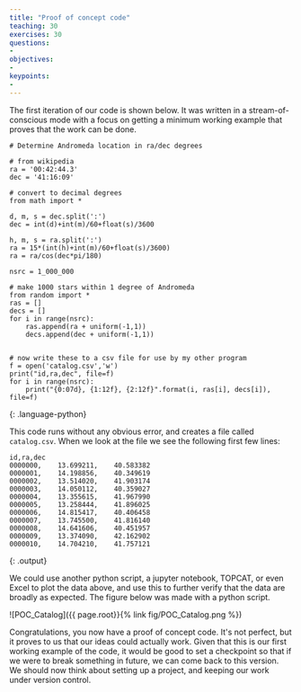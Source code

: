 ```yaml
---
title: "Proof of concept code"
teaching: 30
exercises: 30
questions:
- 
objectives:
- 
keypoints:
- 
---
```

The first iteration of our code is shown below.
It was written in a stream-of-conscious mode with a focus on getting a minimum working example that proves that the work can be done.

```
# Determine Andromeda location in ra/dec degrees

# from wikipedia
ra = '00:42:44.3'
dec = '41:16:09'

# convert to decimal degrees
from math import *

d, m, s = dec.split(':')
dec = int(d)+int(m)/60+float(s)/3600

h, m, s = ra.split(':')
ra = 15*(int(h)+int(m)/60+float(s)/3600)
ra = ra/cos(dec*pi/180)

nsrc = 1_000_000

# make 1000 stars within 1 degree of Andromeda
from random import *
ras = []
decs = []
for i in range(nsrc):
    ras.append(ra + uniform(-1,1))
    decs.append(dec + uniform(-1,1))


# now write these to a csv file for use by my other program
f = open('catalog.csv','w')
print("id,ra,dec", file=f)
for i in range(nsrc):
    print("{0:07d}, {1:12f}, {2:12f}".format(i, ras[i], decs[i]), file=f)

```
{: .language-python}

This code runs without any obvious error, and creates a file called `catalog.csv`.
When we look at the file we see the following first few lines:

```
id,ra,dec
0000000,    13.699211,    40.583382
0000001,    14.198856,    40.349619
0000002,    13.514020,    41.903174
0000003,    14.050112,    40.359027
0000004,    13.355615,    41.967990
0000005,    13.258444,    41.896025
0000006,    14.815417,    40.406458
0000007,    13.745500,    41.816140
0000008,    14.641606,    40.451957
0000009,    13.374090,    42.162902
0000010,    14.704210,    41.757121
```
{: .output}

We could use another python script, a jupyter notebook, TOPCAT, or even Excel to plot the data above, and use this to further verify that the data are broadly as expected.
The figure below was made with a python script.

![POC_Catalog]({{ page.root}}{% link fig/POC_Catalog.png %})

Congratulations, you now have a proof of concept code.
It's not perfect, but it proves to us that our ideas could actually work.
Given that this is our first working example of the code, it would be good to set a checkpoint so that if we were to break something in future, we can come back to this version.
We should now think about setting up a project, and keeping our work under version control.

